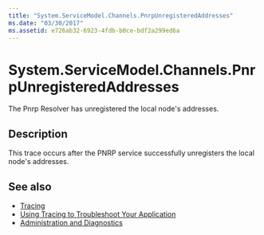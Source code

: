 ```yaml
---
title: "System.ServiceModel.Channels.PnrpUnregisteredAddresses"
ms.date: "03/30/2017"
ms.assetid: e726ab32-6923-4fdb-b0ce-bdf2a299ed6a
---
```

# System.ServiceModel.Channels.PnrpUnregisteredAddresses
The Pnrp Resolver has unregistered the local node's addresses.  
  
## Description  
 This trace occurs after the PNRP service successfully unregisters the local node's addresses.  
  
## See also

- [Tracing](index.md)
- [Using Tracing to Troubleshoot Your Application](using-tracing-to-troubleshoot-your-application.md)
- [Administration and Diagnostics](../index.md)
